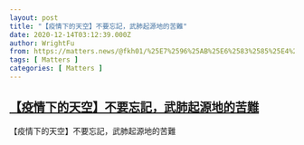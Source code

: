 ```yaml
---
layout: post
title: "【疫情下的天空】不要忘記，武肺起源地的苦難"
date: 2020-12-14T03:12:39.000Z
author: WrightFu
from: https://matters.news/@fkh01/%25E7%2596%25AB%25E6%2583%2585%25E4%25B8%258B%25E7%259A%2584%25E5%25A4%25A9%25E7%25A9%25BA-%25E4%25B8%258D%25E8%25A6%2581%25E5%25BF%2598%25E8%25A8%2598-%25E6%25AD%25A6%25E8%2582%25BA%25E8%25B5%25B7%25E6%25BA%2590%25E5%259C%25B0%25E7%259A%2584%25E8%258B%25A6%25E9%259B%25A3-bafyreihigse6eusr25lbqudjvvxooqmp5xwpuo6j2jfch5ahq6pxphqbxy
tags: [ Matters ]
categories: [ Matters ]
---
```

<!--1607915559000-->
[【疫情下的天空】不要忘記，武肺起源地的苦難](https://matters.news/@fkh01/%25E7%2596%25AB%25E6%2583%2585%25E4%25B8%258B%25E7%259A%2584%25E5%25A4%25A9%25E7%25A9%25BA-%25E4%25B8%258D%25E8%25A6%2581%25E5%25BF%2598%25E8%25A8%2598-%25E6%25AD%25A6%25E8%2582%25BA%25E8%25B5%25B7%25E6%25BA%2590%25E5%259C%25B0%25E7%259A%2584%25E8%258B%25A6%25E9%259B%25A3-bafyreihigse6eusr25lbqudjvvxooqmp5xwpuo6j2jfch5ahq6pxphqbxy)
------

<div>
【疫情下的天空】不要忘記，武肺起源地的苦難
</div>
